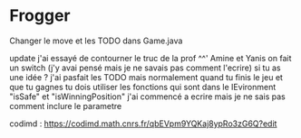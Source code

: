 # Frogger
Changer le move
et les TODO dans Game.java

update j'ai essayé de contourner le truc de la prof ^^'
Amine et Yanis on fait un switch (j'y avai pensé mais je ne savais pas comment l'ecrire) si tu as une idée ?
j'ai pasfait les TODO mais normalement quand tu finis le jeu et que tu gagnes tu dois utiliser les fonctions qui sont dans le IEvironment "isSafe" et "isWinningPosition" j'ai commencé a ecrire mais je ne sais pas comment inclure le parametre

codimd : https://codimd.math.cnrs.fr/qbEVpm9YQKaj8ypRo3zG6Q?edit
